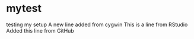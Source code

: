 # mytest
testing my setup
A new line added from cygwin
This is a line from RStudio
Added this line from GitHub
